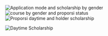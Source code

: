 
![Application mode and scholarship by gender](https://github.com/user-attachments/assets/883382b8-f595-4a6e-b08a-ec2b2f932b53)
![course by gender and proporsi status](https://github.com/user-attachments/assets/44299e3d-4983-4685-b246-a17b42ca3746)
![Proporsi daytime and holder scholarship ](https://github.com/user-attachments/assets/225943b4-283b-4eee-a32e-114c6e287567)

![Daytime Scholarship](https://github.com/user-attachments/assets/0d06f97f-5444-4ee9-bbb4-6384ae3d6088)
